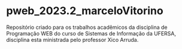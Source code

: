 # pweb_2023.2_marceloVitorino
 Repositório criado para os trabalhos acadêmicos da disciplina de Programação WEB do curso de Sistemas de Informação da UFERSA, disciplina esta ministrada pelo professor Xico Arruda.
